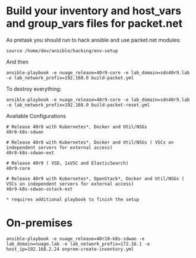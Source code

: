 # Build your inventory and host_vars and group_vars files for packet.net

As pretask you should run to hack ansible and use packet.net modules: 
```
source /home/dev/ansible/hacking/env-setup
```
And then
```
ansible-playbook -e nuage_release=40r9-core -e lab_domain=sdn40r9.lab -e lab_network_prefix=192.168.0 build-packet.yml
```

To destroy everything:
```
ansible-playbook -e nuage_release=40r9-core -e lab_domain=sdn40r9.lab -e lab_network_prefix=192.168.0 build-packet-reset.yml
```

Available Configurations
```
# Release 40r8 with Kubernetes*, Docker and Util/NSGs
40r8-k8s-sdwan

# Release 40r8 with Kubernetes*, Docker and Util/NSGs ( VSCs on independent servers for external access)
40r8-k8s-sdwan-ext

# Release 40r9 ( VSD, 1xVSC and ElasticSearch)
40r9-core

# Release 40r9 with Kubernetes*, OpenStack*, Docker and Util/NSGs ( VSCs on independent servers for external access)
40r9-k8s-sdwan-ostack-ext

* requires additional playbook to finish the setup
```

# On-premises
```
ansible-playbook -e nuage_release=40r10-k8s-sdwan -e lab_domain=nuage.lab -e lab_network_prefix=172.16.1 -e host_ip=192.168.2.24 onprem-create-inventory.yml
```
